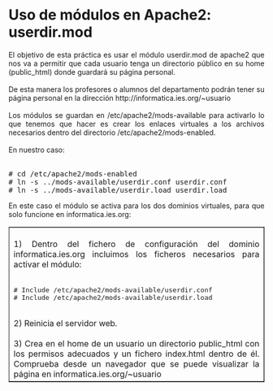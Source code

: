 # Uso de módulos en Apache2: userdir.mod
<div style="text-align: justify;">El objetivo de esta práctica es usar el módulo userdir.mod de apache2 que nos va a permitir que cada usuario tenga un directorio público en su home (public_html) donde guardará su página personal.<br /><br />De esta manera los profesores o alumnos del departamento podrán tener su página personal en la dirección http://informatica.ies.org/~usuario<br /><br />Los módulos se guardan en /etc/<span class="highlightedSearchTerm">apache2</span>/mods-available para activarlo lo que tenemos que hacer es crear los enlaces virtuales a los archivos necesarios dentro del directorio /etc/<span class="highlightedSearchTerm">apache2</span>/mods-enabled.<br /><br />En nuestro caso:<br /><br /><pre># cd /etc/apache2/mods-enabled
# ln -s ../mods-available/userdir.conf userdir.conf
# ln -s ../mods-available/userdir.load userdir.load</pre>
  <p>En este caso el módulo se activa para los dos dominios virtuales, para que solo funcione en informatica.ies.org:</p>
  <table width="100%" border="1"><tbody>
    <tr>
      <td width="100%" valign="top"><br />
        <div style="text-align: justify;">1) Dentro del fichero de configuración del dominio informatica.ies.org incluimos los ficheros necesarios para activar el módulo:<br /><br /><pre># Include /etc/apache2/mods-available/userdir.conf
# Include /etc/apache2/mods-available/userdir.load</pre><br />2) Reinicia el servidor web.<br /><br />3) Crea en el home de un usuario un directorio public_html con los permisos adecuados y un fichero index.html dentro de él. Comprueba desde un navegador que se puede visualizar la página en informatica.ies.org/~usuario<br /></div>
      </td>
    </tr></tbody>
  </table><br />
  <p><br /></p>
  <p><br /></p><br /><br /> </div>
